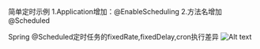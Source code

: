 ﻿简单定时示例
1.Application增加：@EnableScheduling
2.方法名增加@Scheduled

Spring @Scheduled定时任务的fixedRate,fixedDelay,cron执行差异
![Alt text](https://github.com/kongdou/SpringCloud/imgs/2.png)